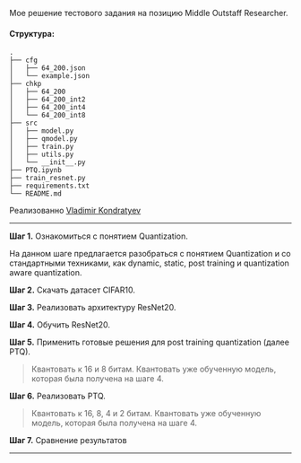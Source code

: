 Мое решение тестового задания на позицию Middle Outstaff Researcher. 

#### Структура:
```
.
├── cfg                   
│   ├── 64_200.json    
│   └── example.json
├── chkp                  
│   ├── 64_200  
│   ├── 64_200_int2
│   ├── 64_200_int4
│   └── 64_200_int8  
├── src                    
│   ├── model.py                 
│   ├── qmodel.py                
│   ├── train.py                
│   ├── utils.py  
│   └── __init__.py
├── PTQ.ipynb
├── train_resnet.py
├── requirements.txt
└── README.md
```
Реализованно
[Vladimir Kondratyev](https://github.com/VldKnd)

---
**Шаг 1.** Ознакомиться с понятием Quantization.  

На данном шаге предлагается разобраться с понятием Quantization и со стандартными техниками, как dynamic, static, post training и quantization aware quantization.

**Шаг 2.** Скачать датасет CIFAR10.

**Шаг 3.** Реализовать архитектуру ResNet20.

**Шаг 4.** Обучить ResNet20.  

**Шаг 5.** Применить готовые решения для post training quantization (далее PTQ).  

> Квантовать к 16 и 8 битам. Квантовать уже обученную модель, которая была получена на шаге 4.

**Шаг 6.** Реализовать PTQ.

> Квантовать к 16, 8, 4 и 2 битам. Квантовать уже обученную модель, которая была получена на шаге 4.

**Шаг 7.** Сравнение результатов

---
